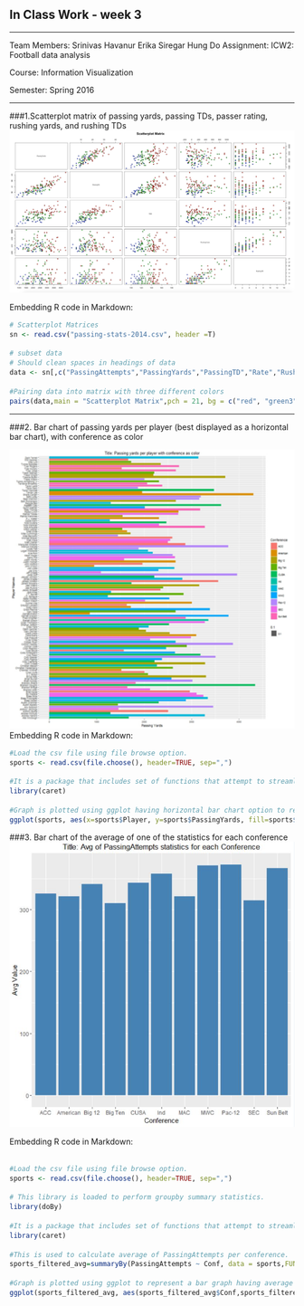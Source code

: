 ## In Class Work - week 3
---------------------------------------------------
Team Members: Srinivas Havanur
 							Erika Siregar
              Hung Do
Assignment: ICW2: Football data analysis
 
Course: Information Visualization
 
Semester: Spring 2016

---------------------------------------------------
###1.Scatterplot matrix of passing yards, passing TDs, passer rating, rushing yards, and rushing TDs
![R image](ScatterplotMatrix.png)

Embedding R code in Markdown:

```R
# Scatterplot Matrices
sn <- read.csv("passing-stats-2014.csv", header =T)

# subset data
# Should clean spaces in headings of data
data <- sn[,c("PassingAttempts","PassingYards","PassingTD","Rate","RushingYards","RushingTD")]

#Pairing data into matrix with three different colors
pairs(data,main = "Scatterplot Matrix",pch = 21, bg = c("red", "green3", "blue")[unclass(iris$Species)])

```
---------------------------------------------------

###2. Bar chart of passing yards per player (best displayed as a horizontal bar chart), with conference as color

![R image](barchar-football.png)
Embedding R code in Markdown:

```R
#Load the csv file using file browse option.
sports <- read.csv(file.choose(), header=TRUE, sep=",")

#It is a package that includes set of functions that attempt to streamline the process for creating predictive models. ggplot is one of the functions in that package. 
library(caret)

#Graph is plotted using ggplot having horizontal bar chart option to represent PassingYards per player.
ggplot(sports, aes(x=sports$Player, y=sports$PassingYards, fill=sports$Conf)) + geom_bar(stat="identity") + coord_flip() + labs(x="Player Names",y="Passing Yards",fill="Conference") + ggtitle("Title: Passing yards per player with conference as color")
```

###3. Bar chart of the average of one of the statistics for each conference
![R image](Avg_PassingAttempts.jpg)

Embedding R code in Markdown:

```R

#Load the csv file using file browse option.
sports <- read.csv(file.choose(), header=TRUE, sep=",")

# This library is loaded to perform groupby summary statistics.
library(doBy)

#It is a package that includes set of functions that attempt to streamline the process for creating predictive models. ggplot is one of the functions in that package. 
library(caret)

#This is used to calculate average of PassingAttempts per conference.
sports_filtered_avg=summaryBy(PassingAttempts ~ Conf, data = sports,FUN = list(mean))

#Graph is plotted using ggplot to represent a bar graph having average of PassingAttempts per conference.
ggplot(sports_filtered_avg, aes(sports_filtered_avg$Conf,sports_filtered_avg$PassingAttempts.mean)) + geom_bar(stat="identity", fill="steelblue") + labs(x="Conference", y="Avg Value") + ggtitle("Title: Avg of PassingAttempts statistics for each Conference")

```
